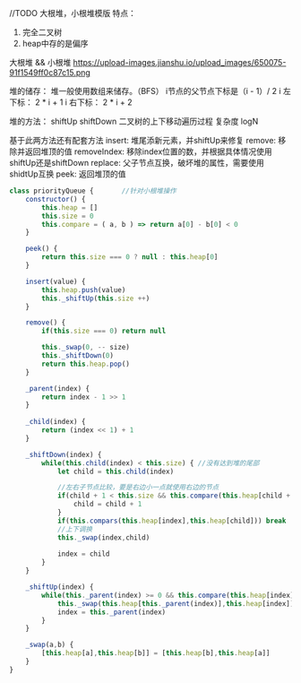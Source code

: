 //TODO 大根堆，小根堆模版
特点：
1. 完全二叉树
2. heap中存的是偏序

大根堆 && 小根堆
https://upload-images.jianshu.io/upload_images/650075-91f1549ff0c87c15.png

堆的储存：
堆一般使用数组来储存。（BFS）
i节点的父节点下标是（i - 1）/ 2
i 左下标： 2 * i + 1
i 右下标： 2 * i + 2

堆的方法：
shiftUp
shiftDown
二叉树的上下移动遍历过程 复杂度 logN


基于此两方法还有配套方法
insert: 堆尾添新元素，并shiftUp来修复
remove: 移除并返回堆顶的值
removeIndex: 移除index位置的数，并根据具体情况使用shiftUp还是shiftDown
replace: 父子节点互换，破坏堆的属性，需要使用shidtUp互换
peek: 返回堆顶的值

```javascript
class priorityQueue {       //针对小根堆操作
    constructor() {
        this.heap = []
        this.size = 0
        this.compare = ( a, b ) => return a[0] - b[0] < 0
    }

    peek() {
        return this.size === 0 ? null : this.heap[0]
    }

    insert(value) {
        this.heap.push(value)
        this._shiftUp(this.size ++)
    }

    remove() {
        if(this.size === 0) return null

        this._swap(0, -- size)
        this._shiftDown(0)
        return this.heap.pop()
    }

    _parent(index) {
        return index - 1 >> 1
    }
    
    _child(index) {
        return (index << 1) + 1
    }

    _shiftDown(index) {
        while(this.child(index) < this.size) { //没有达到堆的尾部
            let child = this.child(index)

            //左右子节点比较，要是右边小一点就使用右边的节点
            if(child + 1 < this.size && this.compare(this.heap[child + 1],this.heap[child])) {
                child = child + 1
            }
            if(this.compars(this.heap[index],this.heap[child])) break
            //上下调换
            this._swap(index,child)
            
            index = child
        }
    }

    _shiftUp(index) {
        while(this._parent(index) >= 0 && this.compare(this.heap[index],this.heap[this._parent(index)])) {
            this._swap(this.heap[this._parent(index)],this.heap[index])
            index = this._parent(index)
        }
    }

    _swap(a,b) {
        [this.heap[a],this.heap[b]] = [this.heap[b],this.heap[a]]
    }
}
```
